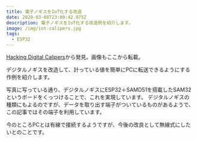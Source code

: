 ```yaml
---
title: 電子ノギスをIoT化する改造
date: 2020-03-08T23:00:42.975Z
description: 電子ノギスをIoT化する改造例を紹介します。
image: /img/iot-calipers.jpg
tags:
  - ESP32
---
```

[Hacking Digital Calipers](https://www.notion.so/Hacking-Digital-Calipers-3ee7726f11ca431694dc70a1977516e4)から発見。画像もここから転載。

デジタルノギスを改造して、計っている値を簡単にPCに転送できるようにする作例を紹介します。

写真に写っている通り、デジタルノギスにESP32＋SAMD51を搭載したSAM32というボードをくっつけることで、これを実現しています。
デジタルノギスの種類にもよるのですが、データを取り出す端子がついているものがあるようで、この記事ではその端子を利用しています。

今のところPCとは有線で接続するようですが、今後の改良として無線式にしたいとのことです。
